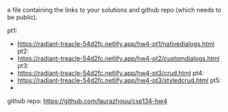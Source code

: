a file containing the links to your solutions and github repo (which needs to be public). 

pt1: 
- https://radiant-treacle-54d2fc.netlify.app/hw4-pt1/nativedialogs.html 
pt2:
- https://radiant-treacle-54d2fc.netlify.app/hw4-pt2/customdialogs.html
pt3:
- https://radiant-treacle-54d2fc.netlify.app/hw4-pt3/crud.html
pt4:
- https://radiant-treacle-54d2fc.netlify.app/hw4-pt3/styledcrud.html 
pt5: 
- 

github repo:
https://github.com/laurazhouu/cse134-hw4 
